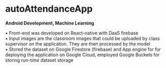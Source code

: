 # autoAttendanceApp

**Android Development, Machine Learning**


• Front-end was developed on React-native with DaaS firebase \
• Input images are the classroom images that could be uploaded by class supervisor on the application. They are then processed by the model \
• Stored the dataset on Google Firestore (firebase) and App engine for for deploying the application on Google Cloud, employed Google Buckets for storing run-time dataset storage
